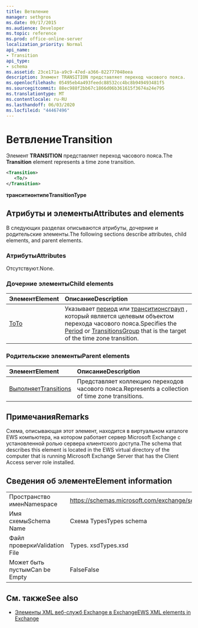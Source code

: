 ```yaml
---
title: Ветвление
manager: sethgros
ms.date: 09/17/2015
ms.audience: Developer
ms.topic: reference
ms.prod: office-online-server
localization_priority: Normal
api_name:
- Transition
api_type:
- schema
ms.assetid: 23ce171a-a9c9-47ed-a366-822777048eea
description: Элемент TRANSITION представляет переход часового пояса.
ms.openlocfilehash: 05495eb4a493feedc88532cc4bc8b949493481f5
ms.sourcegitcommit: 88ec988f2bb67c1866d06b361615f3674a24e795
ms.translationtype: MT
ms.contentlocale: ru-RU
ms.lasthandoff: 06/03/2020
ms.locfileid: "44467496"
---
```

# <a name="transition"></a><span data-ttu-id="96bd3-103">Ветвление</span><span class="sxs-lookup"><span data-stu-id="96bd3-103">Transition</span></span>

<span data-ttu-id="96bd3-104">Элемент **TRANSITION** представляет переход часового пояса.</span><span class="sxs-lookup"><span data-stu-id="96bd3-104">The **Transition** element represents a time zone transition.</span></span> 
  
```xml
<Transition>
   <To/>
</Transition>
```

 <span data-ttu-id="96bd3-105">**транситионтипе**</span><span class="sxs-lookup"><span data-stu-id="96bd3-105">**TransitionType**</span></span>
## <a name="attributes-and-elements"></a><span data-ttu-id="96bd3-106">Атрибуты и элементы</span><span class="sxs-lookup"><span data-stu-id="96bd3-106">Attributes and elements</span></span>

<span data-ttu-id="96bd3-107">В следующих разделах описываются атрибуты, дочерние и родительские элементы.</span><span class="sxs-lookup"><span data-stu-id="96bd3-107">The following sections describe attributes, child elements, and parent elements.</span></span>
  
### <a name="attributes"></a><span data-ttu-id="96bd3-108">Атрибуты</span><span class="sxs-lookup"><span data-stu-id="96bd3-108">Attributes</span></span>

<span data-ttu-id="96bd3-109">Отсутствуют.</span><span class="sxs-lookup"><span data-stu-id="96bd3-109">None.</span></span>
  
### <a name="child-elements"></a><span data-ttu-id="96bd3-110">Дочерние элементы</span><span class="sxs-lookup"><span data-stu-id="96bd3-110">Child elements</span></span>

|<span data-ttu-id="96bd3-111">**Элемент**</span><span class="sxs-lookup"><span data-stu-id="96bd3-111">**Element**</span></span>|<span data-ttu-id="96bd3-112">**Описание**</span><span class="sxs-lookup"><span data-stu-id="96bd3-112">**Description**</span></span>|
|:-----|:-----|
|[<span data-ttu-id="96bd3-113">To</span><span class="sxs-lookup"><span data-stu-id="96bd3-113">To</span></span>](to.md) <br/> |<span data-ttu-id="96bd3-114">Указывает [период](period.md) или [транситионсграуп](transitionsgroup.md) , который является целевым объектом перехода часового пояса.</span><span class="sxs-lookup"><span data-stu-id="96bd3-114">Specifies the [Period](period.md) or [TransitionsGroup](transitionsgroup.md) that is the target of the time zone transition.</span></span>  <br/> |
   
### <a name="parent-elements"></a><span data-ttu-id="96bd3-115">Родительские элементы</span><span class="sxs-lookup"><span data-stu-id="96bd3-115">Parent elements</span></span>

|<span data-ttu-id="96bd3-116">**Элемент**</span><span class="sxs-lookup"><span data-stu-id="96bd3-116">**Element**</span></span>|<span data-ttu-id="96bd3-117">**Описание**</span><span class="sxs-lookup"><span data-stu-id="96bd3-117">**Description**</span></span>|
|:-----|:-----|
|[<span data-ttu-id="96bd3-118">Выполняет</span><span class="sxs-lookup"><span data-stu-id="96bd3-118">Transitions</span></span>](transitions.md) <br/> |<span data-ttu-id="96bd3-119">Представляет коллекцию переходов часового пояса.</span><span class="sxs-lookup"><span data-stu-id="96bd3-119">Represents a collection of time zone transitions.</span></span>  <br/> |
   
## <a name="remarks"></a><span data-ttu-id="96bd3-120">Примечания</span><span class="sxs-lookup"><span data-stu-id="96bd3-120">Remarks</span></span>

<span data-ttu-id="96bd3-121">Схема, описывающая этот элемент, находится в виртуальном каталоге EWS компьютера, на котором работает сервер Microsoft Exchange с установленной ролью сервера клиентского доступа.</span><span class="sxs-lookup"><span data-stu-id="96bd3-121">The schema that describes this element is located in the EWS virtual directory of the computer that is running Microsoft Exchange Server that has the Client Access server role installed.</span></span>
  
## <a name="element-information"></a><span data-ttu-id="96bd3-122">Сведения об элементе</span><span class="sxs-lookup"><span data-stu-id="96bd3-122">Element information</span></span>

|||
|:-----|:-----|
|<span data-ttu-id="96bd3-123">Пространство имен</span><span class="sxs-lookup"><span data-stu-id="96bd3-123">Namespace</span></span>  <br/> |https://schemas.microsoft.com/exchange/services/2006/types  <br/> |
|<span data-ttu-id="96bd3-124">Имя схемы</span><span class="sxs-lookup"><span data-stu-id="96bd3-124">Schema Name</span></span>  <br/> |<span data-ttu-id="96bd3-125">Схема Types</span><span class="sxs-lookup"><span data-stu-id="96bd3-125">Types schema</span></span>  <br/> |
|<span data-ttu-id="96bd3-126">Файл проверки</span><span class="sxs-lookup"><span data-stu-id="96bd3-126">Validation File</span></span>  <br/> |<span data-ttu-id="96bd3-127">Types. xsd</span><span class="sxs-lookup"><span data-stu-id="96bd3-127">Types.xsd</span></span>  <br/> |
|<span data-ttu-id="96bd3-128">Может быть пустым</span><span class="sxs-lookup"><span data-stu-id="96bd3-128">Can be Empty</span></span>  <br/> |<span data-ttu-id="96bd3-129">False</span><span class="sxs-lookup"><span data-stu-id="96bd3-129">False</span></span>  <br/> |
   
## <a name="see-also"></a><span data-ttu-id="96bd3-130">См. также</span><span class="sxs-lookup"><span data-stu-id="96bd3-130">See also</span></span>



- [<span data-ttu-id="96bd3-131">Элементы XML веб-служб Exchange в Exchange</span><span class="sxs-lookup"><span data-stu-id="96bd3-131">EWS XML elements in Exchange</span></span>](ews-xml-elements-in-exchange.md)

